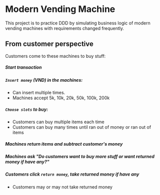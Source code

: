 ﻿# Modern Vending Machine
This project is to practice DDD by simulating business logic of  modern vending machines with requirements changed frequently.
## From customer perspective
Customers come to these machines to buy stuff:
##### Start transaction
##### `Insert money` (VND) in the machines:
 - Can insert multiple times.
 - Machines accept 5k, 10k, 20k, 50k, 100k, 200k
##### `Choose slots` to buy:
 - Customers can buy multiple items each time
 - Customers can buy many times until ran out of money or ran out of items
##### Machines return items and subtract customer's money
##### Machines ask "Do customers want to buy more stuff or want returned money if have any?"
##### Customers click `return money`, take returned money if have any
 - Customers may or may not take returned money